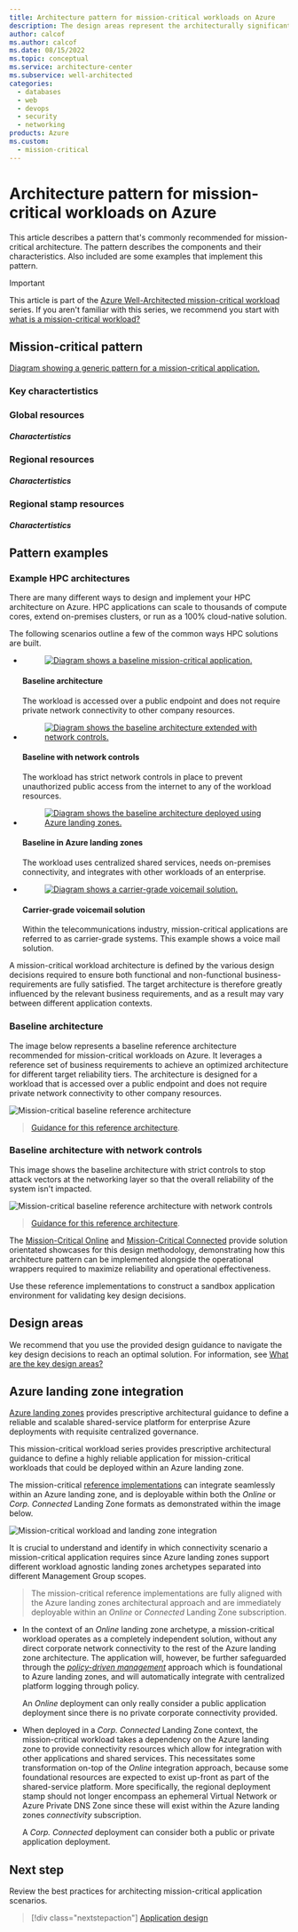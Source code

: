 ```yaml
---
title: Architecture pattern for mission-critical workloads on Azure
description: The design areas represent the architecturally significant topics that must be discussed and designed for when defining a target architecture
author: calcof
ms.author: calcof
ms.date: 08/15/2022
ms.topic: conceptual
ms.service: architecture-center
ms.subservice: well-architected
categories: 
  - databases
  - web
  - devops
  - security
  - networking
products: Azure
ms.custom:
  - mission-critical
---
```


# Architecture pattern for mission-critical workloads on Azure

This article describes a pattern that's commonly recommended for mission-critical architecture. The pattern describes the components and their characteristics. Also included are some examples that implement this pattern. 

> [!IMPORTANT]
> This article is part of the [Azure Well-Architected mission-critical workload](index.yml) series. If you aren't familiar with this series, we recommend you start with [what is a mission-critical workload?](mission-critical-overview.md#what-is-a-mission-critical-workload)
>

## Mission-critical pattern

[Diagram showing a generic pattern for a mission-critical application.](./images/mission-critical-pattern.png)

### Key charactertistics



### Global resources 

##### Charactertistics

### Regional resources 

##### Charactertistics

### Regional stamp resources

##### Charactertistics

## Pattern examples

### Example HPC architectures

There are many different ways to design and implement your HPC architecture on Azure.  HPC applications can scale to thousands of compute cores, extend on-premises clusters, or run as a 100% cloud-native solution.

The following scenarios outline a few of the common ways HPC solutions are built.

<ul class="columns is-multiline has-margin-left-none has-margin-bottom-none has-padding-top-medium">
    <li class="column is-one-third has-padding-top-small-mobile has-padding-bottom-small">
        <article class="card has-outline-hover is-relative is-fullheight">
            <figure class="image has-margin-right-none has-margin-left-none has-margin-top-none has-margin-bottom-none">
                <a class="is-undecorated is-full-height is-block"
                 href="https://learn.microsoft.com/azure/architecture/reference-architectures/containers/aks-mission-critical/mission-critical-intro">
                 <img role="presentation" alt="Diagram shows a baseline mission-critical application." src="https://learn.microsoft.com/azure/architecture/reference-architectures/containers/aks-mission-critical/images/mission-critical-architecture-online.png">
                </a>
             </figure>
             <div class="card-content has-text-overflow-ellipsis">
                 <div class="has-padding-bottom-none">
                     <h4 class="is-size-7 has-margin-top-none has-margin-bottom-none has-text-primary">Baseline architecture</h4>
                 </div>
                    <div class="is-size-7 has-margin-top-small has-line-height-reset">
                        <p>The workload is accessed over a public endpoint and does not require private network connectivity to other company resources.</p>
                    </div>
                </div>
            </article>
    </li>
    <li class="column is-one-third has-padding-top-small-mobile has-padding-bottom-small">
        <article class="card has-outline-hover is-relative is-fullheight">
            <figure class="image has-margin-right-none has-margin-left-none has-margin-top-none has-margin-bottom-none">
               <a class="is-undecorated is-full-height is-block"
                 href="https://learn.microsoft.com/azure/architecture/reference-architectures/containers/aks-mission-critical/mission-critical-network-architecture">
                 <img role="presentation" alt="Diagram shows the baseline architecture extended with network controls." src="https://learn.microsoft.com/azure/architecture/reference-architectures/containers/aks-mission-critical/images/mission-critical-architecture-network-highres.png">
                </a>
                </figure>
                <div class="card-content has-text-overflow-ellipsis">
                    <div class="has-padding-bottom-none">
                        <h4 class="is-size-7 has-margin-top-none has-margin-bottom-none has-text-primary">Baseline with network controls</h4>
                    </div>
                    <div class="is-size-7 has-margin-top-small has-line-height-reset">
                        <p>The workload has strict network controls in place to prevent unauthorized public access from the internet to any of the workload resources.</p>
                    </div>
                </div>
            </article>
    </li>
    <li class="column is-one-third has-padding-top-small-mobile has-padding-bottom-small">
        <article class="card has-outline-hover is-relative is-fullheight">
          <figure class="image has-margin-right-none has-margin-left-none has-margin-top-none has-margin-bottom-none">
              <a class="is-undecorated is-full-height is-block"
              href="https://learn.microsoft.com/azure/architecture/reference-architectures/containers/aks-mission-critical/mission-critical-landing-zone">
                 <img role="presentation" alt="Diagram shows the baseline architecture deployed using Azure landing zones." src="https://learn.microsoft.com/azure/architecture/reference-architectures/containers/aks-mission-critical/images/mission-critical-architecture-landing-zone-high-res.png">
            </a>
          </figure>
          <div class="card-content has-text-overflow-ellipsis">
             <div class="has-padding-bottom-none">
                   <h4 class="is-size-7 has-margin-top-none has-margin-bottom-none has-text-primary">Baseline in Azure landing zones</h4>
             </div>
             <div class="is-size-7 has-margin-top-small has-line-height-reset">
                   <p>The workload uses centralized shared services, needs on-premises connectivity, and integrates with other workloads of an enterprise.</p>
             </div>
          </div>
       </article>
    </li>
    <li class="column is-one-third has-padding-top-small-mobile has-padding-bottom-small">
        <article class="card has-outline-hover is-relative is-fullheight">
          <figure class="image has-margin-right-none has-margin-left-none has-margin-top-none has-margin-bottom-none">
              <a class="is-undecorated is-full-height is-block"
              href="https://review.learn.microsoft.com/en-us/azure/architecture/industries/telecommunications/carrier-grade?branch=pr-en-us-8411">
                 <img role="presentation" alt="Diagram shows a carrier-grade voicemail solution." src="https://review.learn.microsoft.com/en-us/azure/architecture/industries/telecommunications/images/carrier-grade-architecture.png?branch=pr-en-us-8411">
            </a>
          </figure>
          <div class="card-content has-text-overflow-ellipsis">
             <div class="has-padding-bottom-none">
                   <h4 class="is-size-7 has-margin-top-none has-margin-bottom-none has-text-primary">Carrier-grade voicemail solution</h4>
             </div>
             <div class="is-size-7 has-margin-top-small has-line-height-reset">
                   <p>Within the telecommunications industry, mission-critical applications are referred to as carrier-grade systems. This example shows a voice mail solution.</p>
             </div>
          </div>
       </article>
    </li>         
</ul>

A mission-critical workload architecture is defined by the various design decisions required to ensure both functional and non-functional business-requirements are fully satisfied. The target architecture is therefore greatly influenced by the relevant business requirements, and as a result may vary between different application contexts.

### Baseline architecture
The image below represents a baseline reference architecture recommended for mission-critical workloads on Azure. It leverages a reference set of business requirements to achieve an optimized architecture for different target reliability tiers. The architecture is designed for a workload that is accessed over a public endpoint and does not require private network connectivity to other company resources.

![Mission-critical baseline reference architecture](/azure/architecture/reference-architectures/containers/aks-mission-critical/images/mission-critical-architecture-online.png)

> [Guidance for this reference architecture](/azure/architecture/reference-architectures/containers/aks-mission-critical/mission-critical-intro).

### Baseline architecture with network controls

This image shows the baseline architecture with strict controls to stop attack vectors at the networking layer so that the overall reliability of the system isn't impacted. 

![Mission-critical baseline reference architecture with network controls](/azure/architecture/reference-architectures/containers/aks-mission-critical/images/mission-critical-architecture-network.svg)

> [Guidance for this reference architecture](/azure/architecture/reference-architectures/containers/aks-mission-critical/mission-critical-network-architecture).


The [Mission-Critical Online](https://github.com/Azure/Mission-Critical-Online) and [Mission-Critical Connected](https://github.com/Azure/Mission-Critical-Connected) provide solution orientated showcases for this design methodology, demonstrating how this architecture pattern can be implemented alongside the operational wrappers required to maximize reliability and operational effectiveness.

Use these reference implementations to construct a sandbox application environment for validating key design decisions.

## Design areas
We recommend that you use the provided design guidance to navigate the key design decisions to reach an optimal solution. For information, see [What are the key design areas?](/azure/architecture/framework/mission-critical/mission-critical-overview#what-are-the-key-design-areas)

## Azure landing zone integration

[Azure landing zones](/azure/cloud-adoption-framework/ready/landing-zone/) provides prescriptive architectural guidance to define a reliable and scalable shared-service platform for enterprise Azure deployments with requisite centralized governance. 

This mission-critical workload series provides prescriptive architectural guidance to define a highly reliable application for mission-critical workloads that could be deployed within an Azure landing zone.

The mission-critical [reference implementations](mission-critical-overview.md#illustrative-examples) can integrate seamlessly within an Azure landing zone, and is deployable within both the *Online* or *Corp. Connected* Landing Zone formats as demonstrated within the image below.

![Mission-critical workload and landing zone integration](./images/mission-critical-landing-zones.gif "Mission-critical workload and landing zone integration")

It is crucial to understand and identify in which connectivity scenario a mission-critical application requires since Azure landing zones support different workload agnostic landing zones archetypes separated into different Management Group scopes.

> The mission-critical reference implementations are fully aligned with the Azure landing zones architectural approach and are immediately deployable within an *Online* or *Connected* Landing Zone subscription.

- In the context of an *Online* landing zone archetype, a mission-critical workload operates as a completely independent solution, without any direct corporate network connectivity to the rest of the Azure landing zone architecture. The application will, however, be further safeguarded through the [*policy-driven management*](/azure/cloud-adoption-framework/ready/enterprise-scale/dine-guidance) approach which is foundational to Azure landing zones, and will automatically integrate with centralized platform logging through policy.

  An *Online* deployment can only really consider a public application deployment since there is no private corporate connectivity provided.

- When deployed in a *Corp. Connected* Landing Zone context, the mission-critical workload takes a dependency on the Azure landing zone to provide connectivity resources which allow for integration with other applications and shared services. This necessitates some transformation on-top of the *Online* integration approach, because some foundational resources are expected to exist up-front as part of the shared-service platform. More specifically, the regional deployment stamp should not longer encompass an ephemeral Virtual Network or Azure Private DNS Zone since these will exist within the Azure landing zones *connectivity* subscription. 

  A *Corp. Connected* deployment can consider both a public or private application deployment.

## Next step

Review the best practices for architecting mission-critical application scenarios.

> [!div class="nextstepaction"]
> [Application design](./mission-critical-application-design.md)

